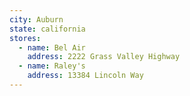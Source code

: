 ```yaml
---
city: Auburn
state: california
stores:
  - name: Bel Air
    address: 2222 Grass Valley Highway
  - name: Raley's
    address: 13384 Lincoln Way
---
```

